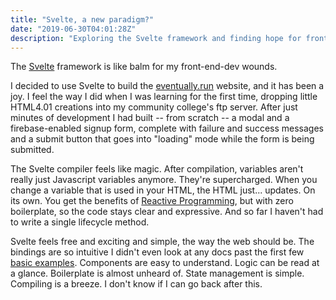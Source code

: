 ```yaml
---
title: "Svelte, a new paradigm?"
date: "2019-06-30T04:01:28Z"
description: "Exploring the Svelte framework and finding hope for frontend development"
---
```


The [Svelte](https://svelte.dev/) framework is like balm for my front-end-dev wounds.

I decided to use Svelte to build the [eventually.run](https://eventually.run) website, and it has been a joy. I feel the way I did when I was learning for the first time, dropping little HTML4.01 creations into my community college's ftp server. After just minutes of development I had built -- from scratch -- a modal and a firebase-enabled signup form, complete with failure and success messages and a submit button that goes into "loading" mode while the form is being submitted.

The Svelte compiler feels like magic. After compilation, variables aren't really just Javascript variables anymore. They're supercharged. When you change a variable that is used in your HTML, the HTML just... updates. On its own. You get the benefits of [Reactive Programming](https://en.wikipedia.org/wiki/Reactive_programming), but with zero boilerplate, so the code stays clear and expressive. And so far I haven't had to write a single lifecycle method.

Svelte feels free and exciting and simple, the way the web should be. The bindings are so intuitive I didn't even look at any docs past the first few [basic examples](https://svelte.dev/examples#reactive-assignments). Components are easy to understand. Logic can be read at a glance. Boilerplate is almost unheard of. State management is simple. Compiling is a breeze. I don't know if I can go back after this.
